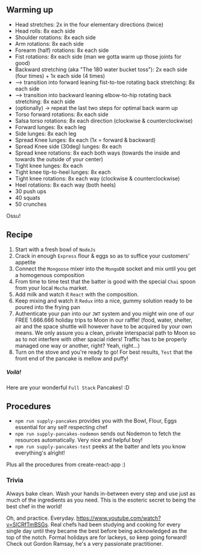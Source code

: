 ## Warming up

* Head stretches: 2x in the four elementary directions (twice)
* Head rolls: 8x each side
* Shoulder rotations: 8x each side
* Arm rotations: 8x each side
* Forearm (half) rotations: 8x each side
* Fist rotations: 8x each side (man we gotta warm up those joints for good)
* Backward stretching (aka "The 180 water bucket toss"): 2x each side (four times) + 1x each side (4 times)
* --> transition into forward leaning fist-to-toe rotating back stretching: 8x each side
* --> transition into backward leaning elbow-to-hip rotating back stretching: 8x each side
* (optionally) -> repeat the last two steps for optimal back warm up
* Torso forward rotations: 8x each side
* Salsa torso rotations: 8x each direction (clockwise & counterclockwise)
* Forward lunges: 8x each leg
* Side lunges: 8x each leg
* Spread Knee lunges: 8x each (1x = forward & backward)
* Spread Knee side (30deg) lunges: 8x each
* Spread knee rotations: 8x each both ways (towards the inside and towards the outside of your center)
* Tight knee lunges: 8x each
* Tight knee tip-to-heel lunges: 8x each
* Tight knee rotations: 8x each way (clockwise & counterclockwise)
* Heel rotations: 8x each way (both heels)
* 30 push ups
* 40 squats
* 50 crunches

Ossu!

## Recipe
1. Start with a fresh bowl of `NodeJs`
2. Crack in enough `Express` flour & eggs so as to suffice your customers' appetite
3. Connect the `Mongoose` mixer into the `MongoDB` socket and mix until you get a homogenous composition
4. From time to time test that the batter is good with the special `Chai` spoon from your local `Mocha` market.
5. Add milk and watch it `React` with the composition.
6. Keep mixing and watch it `Redux` into a nice, gummy solution ready to be poured into the frying pan
7. Authenticate your pan into our `JWT` system and you might win one of our FREE 1.666.666 holiday trips to Moon in our raffle! 
(food, water, shelter, air and the space shuttle will however have to be acquired by your own means. We only assure you a clean, private interspacial path to Moon so as to not interfere with other spacial riders! Traffic has to be properly managed one way or another, right? Yeah, right...)
8. Turn on the stove and you're ready to go! For best results, `Test` that the front end of the pancake is mellow and puffy!

##### Voilà!  

Here are your wonderful `Full Stack` Pancakes! :D

## Procedures
* `npm run supply-pancakes` provides you with the Bowl, Flour, Eggs essential for any self respecting chef
* `npm run supply-pancakes-nodemon` sends out Nodemon to fetch the resources automatically. Very nice and helpful boy!
* `npm run supply-pancakes-test` peeks at the batter and lets you know everything's alright!

Plus all the procedures from create-react-app :)

### Trivia

Always bake clean. Wash your hands in-between every step and use just as much of the ingredients as you need. This is the esoteric secret to being the best chef in the world!

Oh, and practice. Everyday. https://www.youtube.com/watch?v=SlCRfTmBSGs. Real chefs had been studying and cooking for every single day until they became the best before being acknowledged as the top of the notch. Formal holidays are for lackeys, so keep going forward! Check out Gordon Ramsay, he's a very passionate practitioner.